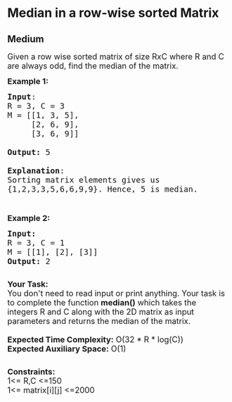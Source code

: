 # Median in a row-wise sorted Matrix
## Medium 
<div class="problem-statement">
                <p></p><p><span style="font-size:18px">Given a row wise sorted matrix of size RxC where R and C are always odd,&nbsp;find the median of the matrix.</span></p>

<p><span style="font-size:18px"><strong>Example 1:</strong></span></p>

<pre style="position: relative;"><span style="font-size:18px"><strong>Input</strong>:
R = 3, C = 3
M = [[1, 3, 5], 
&nbsp;    [2, 6, 9], 
&nbsp;    [3, 6, 9]]

<strong>Output:</strong>&nbsp;5

<strong>Explanation</strong>:
Sorting matrix elements gives us 
{1,2,3,3,5,6,6,9,9}. Hence, 5 is median. 
</span><div class="open_grepper_editor" title="Edit &amp; Save To Grepper"></div></pre>

<p>&nbsp;</p>

<p><span style="font-size:18px"><strong>Example 2:</strong></span></p>

<pre style="position: relative;"><span style="font-size:18px"><strong>Input:</strong>
R = 3, C = 1
M = [[1], [2], [3]]
<strong>Output: </strong>2
</span><div class="open_grepper_editor" title="Edit &amp; Save To Grepper"></div></pre>

<p><br>
<span style="font-size:18px"><strong>Your Task:&nbsp;&nbsp;</strong><br>
You don't need to read input or print anything. Your task is to complete the function&nbsp;<strong>median()</strong>&nbsp;which takes the integers&nbsp;R and&nbsp;C along with the&nbsp;2D&nbsp;matrix&nbsp;as input parameters and returns the median of the matrix.<br>
<br>
<strong>Expected Time Complexity:</strong> O(32 * R * log(C))</span><br>
<span style="font-size:18px"><strong>Expected Auxiliary Space:</strong> O(1)</span></p>

<p><br>
<span style="font-size:18px"><strong>Constraints:</strong><br>
1&lt;= R,C&nbsp;&lt;=150<br>
1&lt;= matrix[i][j] &lt;=2000</span><br>
<br>
&nbsp;</p>
 <p></p>
            </div>
